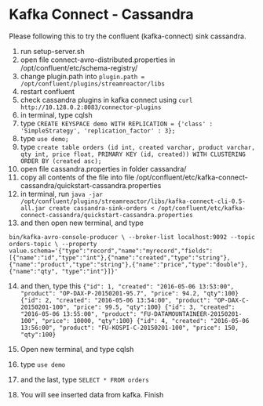# Kafka Connect - Cassandra #

Please following this to try the confluent (kafka-connect) sink cassandra.

1. run setup-server.sh
2. open file connect-avro-distributed.properties in /opt/confluent/etc/schema-registry/
3. change plugin.path into `plugin.path = /opt/confluent/plugins/streamreactor/libs`
4. restart confluent
5. check cassandra plugins in kafka connect using `curl http://10.128.0.2:8083/connector-plugins`
6. in terminal, type cqlsh
7. type `CREATE KEYSPACE demo WITH REPLICATION = {'class' : 'SimpleStrategy', 'replication_factor' : 3};`
8. type `use demo;`
9. type `create table orders (id int, created varchar, product varchar, qty int, price float, PRIMARY KEY (id, created))
WITH CLUSTERING ORDER BY (created asc);`
10. open file cassandra.properties in folder cassandra/
11. copy all contents of the file into file /opt/confluent/etc/kafka-connect-cassandra/quickstart-cassandra.properties
12. in terminal, run `java -jar /opt/confluent/plugins/streamreactor/libs/kafka-connect-cli-0.5-all.jar create cassandra-sink-orders < /opt/confluent/etc/kafka-connect-cassandra/quickstart-cassandra.properties`
13. and then open new terminal, and type

`bin/kafka-avro-console-producer \
 --broker-list localhost:9092 --topic orders-topic \
 --property value.schema='{"type":"record","name":"myrecord","fields":[{"name":"id","type":"int"},{"name":"created","type":"string"},{"name":"product","type":"string"},{"name":"price","type":"double"}, {"name":"qty", "type":"int"}]}'`

 14. and then, type this
 `{"id": 1, "created": "2016-05-06 13:53:00", "product": "OP-DAX-P-20150201-95.7", "price": 94.2, "qty":100}
 {"id": 2, "created": "2016-05-06 13:54:00", "product": "OP-DAX-C-20150201-100", "price": 99.5, "qty":100}
 {"id": 3, "created": "2016-05-06 13:55:00", "product": "FU-DATAMOUNTAINEER-20150201-100", "price": 10000, "qty":100}
 {"id": 4, "created": "2016-05-06 13:56:00", "product": "FU-KOSPI-C-20150201-100", "price": 150, "qty":100}`

 15. Open new terminal, and type cqlsh
 16. type `use demo`
 17. and the last, type `SELECT * FROM orders`
 18. You will see inserted data from kafka. Finish
